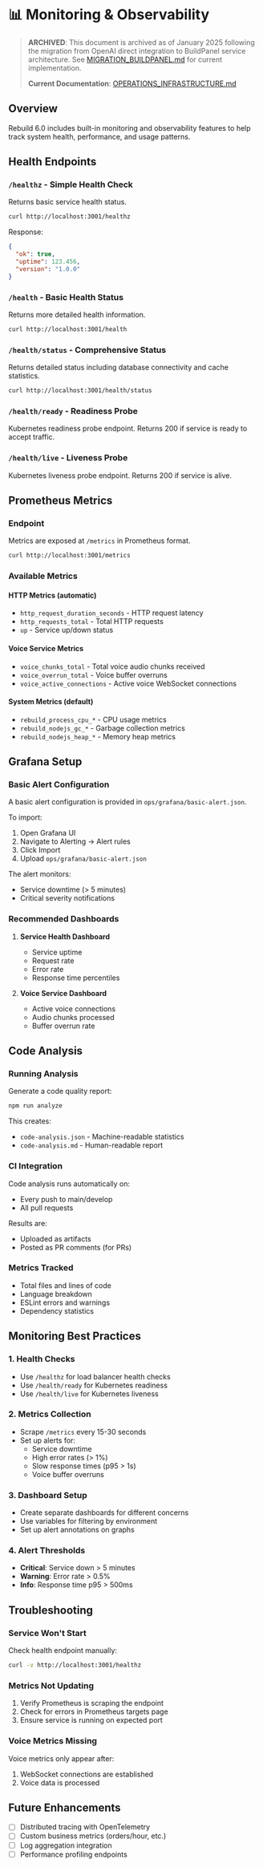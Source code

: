 # 📊 Monitoring & Observability

> **ARCHIVED**: This document is archived as of January 2025 following the migration from OpenAI direct integration to BuildPanel service architecture. See [MIGRATION_BUILDPANEL.md](../../MIGRATION_BUILDPANEL.md) for current implementation.
>
> **Current Documentation**: [OPERATIONS_INFRASTRUCTURE.md](../../OPERATIONS_INFRASTRUCTURE.md)

## Overview

Rebuild 6.0 includes built-in monitoring and observability features to help track system health, performance, and usage patterns.

## Health Endpoints

### `/healthz` - Simple Health Check
Returns basic service health status.

```bash
curl http://localhost:3001/healthz
```

Response:
```json
{
  "ok": true,
  "uptime": 123.456,
  "version": "1.0.0"
}
```

### `/health` - Basic Health Status
Returns more detailed health information.

```bash
curl http://localhost:3001/health
```

### `/health/status` - Comprehensive Status
Returns detailed status including database connectivity and cache statistics.

```bash
curl http://localhost:3001/health/status
```

### `/health/ready` - Readiness Probe
Kubernetes readiness probe endpoint. Returns 200 if service is ready to accept traffic.

### `/health/live` - Liveness Probe
Kubernetes liveness probe endpoint. Returns 200 if service is alive.

## Prometheus Metrics

### Endpoint
Metrics are exposed at `/metrics` in Prometheus format.

```bash
curl http://localhost:3001/metrics
```

### Available Metrics

#### HTTP Metrics (automatic)
- `http_request_duration_seconds` - HTTP request latency
- `http_requests_total` - Total HTTP requests
- `up` - Service up/down status

#### Voice Service Metrics
- `voice_chunks_total` - Total voice audio chunks received
- `voice_overrun_total` - Voice buffer overruns
- `voice_active_connections` - Active voice WebSocket connections

#### System Metrics (default)
- `rebuild_process_cpu_*` - CPU usage metrics
- `rebuild_nodejs_gc_*` - Garbage collection metrics
- `rebuild_nodejs_heap_*` - Memory heap metrics

## Grafana Setup

### Basic Alert Configuration
A basic alert configuration is provided in `ops/grafana/basic-alert.json`.

To import:
1. Open Grafana UI
2. Navigate to Alerting → Alert rules
3. Click Import
4. Upload `ops/grafana/basic-alert.json`

The alert monitors:
- Service downtime (> 5 minutes)
- Critical severity notifications

### Recommended Dashboards

1. **Service Health Dashboard**
   - Service uptime
   - Request rate
   - Error rate
   - Response time percentiles

2. **Voice Service Dashboard**
   - Active voice connections
   - Audio chunks processed
   - Buffer overrun rate

## Code Analysis

### Running Analysis
Generate a code quality report:

```bash
npm run analyze
```

This creates:
- `code-analysis.json` - Machine-readable statistics
- `code-analysis.md` - Human-readable report

### CI Integration
Code analysis runs automatically on:
- Every push to main/develop
- All pull requests

Results are:
- Uploaded as artifacts
- Posted as PR comments (for PRs)

### Metrics Tracked
- Total files and lines of code
- Language breakdown
- ESLint errors and warnings
- Dependency statistics

## Monitoring Best Practices

### 1. Health Checks
- Use `/healthz` for load balancer health checks
- Use `/health/ready` for Kubernetes readiness
- Use `/health/live` for Kubernetes liveness

### 2. Metrics Collection
- Scrape `/metrics` every 15-30 seconds
- Set up alerts for:
  - Service downtime
  - High error rates (> 1%)
  - Slow response times (p95 > 1s)
  - Voice buffer overruns

### 3. Dashboard Setup
- Create separate dashboards for different concerns
- Use variables for filtering by environment
- Set up alert annotations on graphs

### 4. Alert Thresholds
- **Critical**: Service down > 5 minutes
- **Warning**: Error rate > 0.5%
- **Info**: Response time p95 > 500ms

## Troubleshooting

### Service Won't Start
Check health endpoint manually:
```bash
curl -v http://localhost:3001/healthz
```

### Metrics Not Updating
1. Verify Prometheus is scraping the endpoint
2. Check for errors in Prometheus targets page
3. Ensure service is running on expected port

### Voice Metrics Missing
Voice metrics only appear after:
1. WebSocket connections are established
2. Voice data is processed

## Future Enhancements

- [ ] Distributed tracing with OpenTelemetry
- [ ] Custom business metrics (orders/hour, etc.)
- [ ] Log aggregation integration
- [ ] Performance profiling endpoints